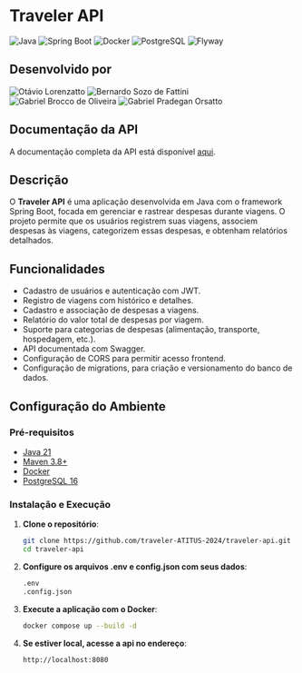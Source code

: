 # Traveler API

![Java](https://img.shields.io/badge/Java-21-007396?style=for-the-badge&logo=java&logoColor=white) 
![Spring Boot](https://img.shields.io/badge/Spring%20Boot-6DB33F?style=for-the-badge&logo=spring&logoColor=white) 
![Docker](https://img.shields.io/badge/Docker-2496ED?style=for-the-badge&logo=docker&logoColor=white) 
![PostgreSQL](https://img.shields.io/badge/PostgreSQL-16-4169E1?style=for-the-badge&logo=postgresql&logoColor=white)
![Flyway](https://img.shields.io/badge/Flyway-CC0200?style=for-the-badge&logo=flyway&logoColor=white)

## Desenvolvido por

![Otávio Lorenzatto](https://img.shields.io/badge/Otávio%20Lorenzatto-000000?style=for-the-badge)
![Bernardo Sozo de Fattini](https://img.shields.io/badge/Bernardo%20Sozo%20Fattini-000000?style=for-the-badge)
![Gabriel Brocco de Oliveira](https://img.shields.io/badge/Gabriel%20Brocco%20de%20Oliveira-000000?style=for-the-badge)
![Gabriel Pradegan Orsatto](https://img.shields.io/badge/Gabriel%20Pradegan%20Orsatto-000000?style=for-the-badge)
 
##

## Documentação da API

A documentação completa da API está disponível [aqui](https://traveler-api-n420.onrender.com/swagger-ui/index.html).


## Descrição

O **Traveler API** é uma aplicação desenvolvida em Java com o framework Spring Boot, focada em gerenciar e rastrear despesas durante viagens. O projeto permite que os usuários registrem suas viagens, associem despesas às viagens, categorizem essas despesas, e obtenham relatórios detalhados.

## Funcionalidades

- Cadastro de usuários e autenticação com JWT.
- Registro de viagens com histórico e detalhes.
- Cadastro e associação de despesas a viagens.
- Relatório do valor total de despesas por viagem.
- Suporte para categorias de despesas (alimentação, transporte, hospedagem, etc.).
- API documentada com Swagger.
- Configuração de CORS para permitir acesso frontend.
- Configuração de migrations, para criação e versionamento do banco de dados.


## Configuração do Ambiente

### Pré-requisitos

- [Java 21](https://www.oracle.com/java/technologies/javase-jdk21-downloads.html)
- [Maven 3.8+](https://maven.apache.org/download.cgi)
- [Docker](https://www.docker.com/)
- [PostgreSQL 16](https://www.postgresql.org/)

### Instalação e Execução

1. **Clone o repositório**:

   ```bash
   git clone https://github.com/traveler-ATITUS-2024/traveler-api.git
   cd traveler-api

2. **Configure os arquivos .env e config.json com seus dados**:

   ```bash
   .env
   .config.json

3. **Execute a aplicação com o Docker**:

   ```bash
   docker compose up --build -d
   
4. **Se estiver local, acesse a api no endereço**:

   ```bash
   http://localhost:8080
